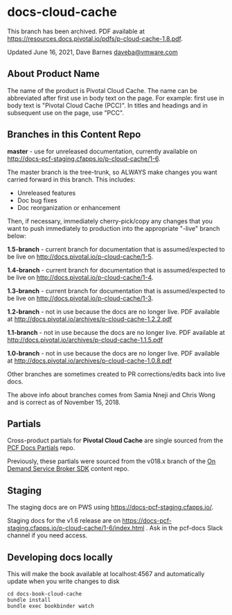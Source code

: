 # docs-cloud-cache

This branch has been archived. PDF available at https://resources.docs.pivotal.io/pdfs/p-cloud-cache-1.8.pdf.

Updated June 16, 2021, Dave Barnes daveba@vmware.com

## About Product Name

The name of the product is Pivotal Cloud Cache. 
The name can be abbreviated after first use in body text on the page.
For example: first use in body text is "Pivotal Cloud Cache (PCC)". 
In titles and headings and in subsequent use on the page, use "PCC".

## Branches in this Content Repo 

**master** - use for unreleased documentation, currently available on http://docs-pcf-staging.cfapps.io/p-cloud-cache/1-6.

The master branch is the tree-trunk, so ALWAYS make changes you want carried forward in this branch. This includes:

* Unreleased features
* Doc bug fixes
* Doc reorganization or enhancement

Then, if necessary, immediately cherry-pick/copy any changes that you want to push immediately to production into the appropriate "-live" branch below:

**1.5-branch** - current branch for documentation that is assumed/expected to be live on http://docs.pivotal.io/p-cloud-cache/1-5.

**1.4-branch** - current branch for documentation that is assumed/expected to be live on http://docs.pivotal.io/p-cloud-cache/1-4.

**1.3-branch** - current branch for documentation that is assumed/expected to be live on http://docs.pivotal.io/p-cloud-cache/1-3.

**1.2-branch** - not in use because the docs are no longer live. PDF available at http://docs.pivotal.io/archives/p-cloud-cache-1.2.2.pdf

**1.1-branch** - not in use because the docs are no longer live. PDF available at http://docs.pivotal.io/archives/p-cloud-cache-1.1.5.pdf

**1.0-branch** - not in use because the docs are no longer live. PDF available at http://docs.pivotal.io/archives/p-cloud-cache-1.0.8.pdf

Other branches are sometimes created to PR corrections/edits back into live docs.

The above info about branches comes from Samia Nneji and Chris Wong and is correct as of November 15, 2018.

## Partials

Cross-product partials for **Pivotal Cloud Cache** are single sourced from the [PCF Docs Partials](https://github.com/pivotal-cf/docs-partials) repo.

Previously, these partials were sourced from the v018.x branch of the [On Demand Service Broker SDK](https://github.com/pivotal-cf/docs-on-demand-service-broker/tree/v0.18.x) content repo.

## Staging

The staging docs are on PWS using https://docs-pcf-staging.cfapps.io/.

Staging docs for the v1.6 release are on https://docs-pcf-staging.cfapps.io/p-cloud-cache/1-6/index.html . 
Ask in the pcf-docs Slack channel if you need access.

## Developing docs locally

This will make the book available at localhost:4567 and automatically update when you write changes to disk

```
cd docs-book-cloud-cache
bundle install
bundle exec bookbinder watch

```
